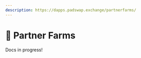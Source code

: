 ```yaml
---
description: https://dapps.padswap.exchange/partnerfarms/
---
```


# 🤝 Partner Farms

Docs in progress!
